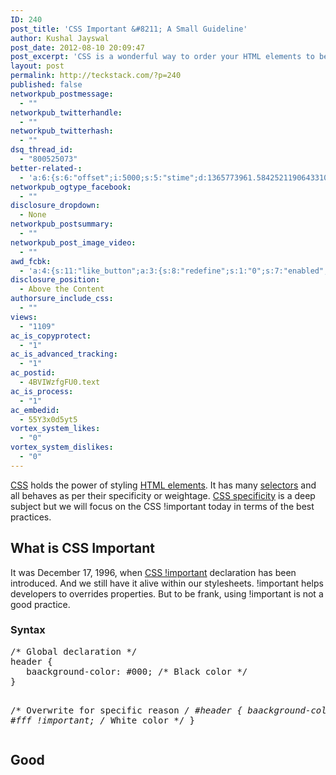 ```yaml
---
ID: 240
post_title: 'CSS Important &#8211; A Small Guideline'
author: Kushal Jayswal
post_date: 2012-08-10 20:09:47
post_excerpt: 'CSS is a wonderful way to order your HTML elements to behave as per your requirement. Sometimes when you working on some plugin or on a big application you are not allowed to change the GLOBAL CSS, that time you can use CSS !important - the way to overwrite the existed CSS.'
layout: post
permalink: http://teckstack.com/?p=240
published: false
networkpub_postmessage:
  - ""
networkpub_twitterhandle:
  - ""
networkpub_twitterhash:
  - ""
dsq_thread_id:
  - "800525073"
better-related-:
  - 'a:6:{s:6:"offset";i:5000;s:5:"stime";d:1365773961.5842521190643310546875;s:7:"queries";i:14;i:240;a:41:{i:1590;d:25.9658069610595703125;i:1519;d:36.883419036865234375;i:1352;d:46.74109649658203125;i:1323;d:39.915332794189453125;i:206;d:49.15369708721453889666008763015270233154296875;i:1197;d:32.986385345458984375;i:1104;d:28.191997528076171875;i:970;d:21.6909809112548828125;i:937;d:18.219898223876953125;i:912;d:20.480106353759765625;i:893;d:20.831958770751953125;i:874;d:31.18837840740497568958744523115456104278564453125;i:846;d:66.3939845745380097241650219075381755828857421875;i:792;d:44.88757148155799114874753286130726337432861328125;i:774;d:19.3114414215087890625;i:731;d:50.98831675602838942040762049145996570587158203125;i:638;d:19.8136444091796875;i:641;d:22.161342620849609375;i:439;d:23.3682498931884765625;i:401;d:24.152782440185546875;i:340;d:80.4734652592585604224950657226145267486572265625;i:200;d:28.8702239990234375;i:263;d:56.630624330960785073330043815076351165771484375;i:256;d:68.9535390413724371683201752603054046630859375;i:220;d:119.803933950570893784970394335687160491943359375;i:193;d:34.500469207763671875;i:181;d:54.912133730374847573330043815076351165771484375;i:165;d:34.57672940767728420041748904623091220855712890625;i:154;d:9.097400665283203125;i:146;d:36.3366851806640625;i:141;d:10.33405017852783203125;i:134;d:15.91535854339599609375;i:126;d:23.2847766876220703125;i:111;d:12.7651920318603515625;i:99;d:4.310210704803466796875;i:88;d:17.4683895111083984375;i:82;d:8.9462146759033203125;i:78;d:1.18196856975555419921875;i:48;d:17.9295101165771484375;i:42;d:0.661465108394622802734375;i:24;d:42.944622039794921875;}s:5:"etime";d:1365773961.6165049076080322265625;s:5:"ctime";i:1365773961;}'
networkpub_ogtype_facebook:
  - ""
disclosure_dropdown:
  - None
networkpub_postsummary:
  - ""
networkpub_post_image_video:
  - ""
awd_fcbk:
  - 'a:4:{s:11:"like_button";a:3:{s:8:"redefine";s:1:"0";s:7:"enabled";s:1:"0";s:5:"place";s:3:"top";}s:9:"opengraph";a:1:{s:11:"object_link";s:0:"";}s:7:"awd_ogp";a:16:{s:2:"id";s:0:"";s:12:"object_title";s:0:"";s:6:"locale";s:5:"en_US";s:10:"determiner";s:4:"auto";s:5:"title";s:7:"%TITLE%";s:4:"type";s:7:"article";s:11:"custom_type";s:10:"teckstack:";s:11:"description";s:13:"%DESCRIPTION%";s:9:"site_name";s:12:"%BLOG_TITLE%";s:3:"url";s:5:"%URL%";s:27:"auto_load_images_attachment";s:1:"0";s:6:"images";a:1:{i:0;s:0:"";}s:27:"auto_load_videos_attachment";s:1:"0";s:6:"videos";a:1:{i:0;s:0:"";}s:27:"auto_load_audios_attachment";s:1:"0";s:6:"audios";a:1:{i:0;s:0:"";}}s:30:"_nonce_options_save_ogp_object";s:10:"89f594fc89";}'
disclosure_position:
  - Above the Content
authorsure_include_css:
  - ""
views:
  - "1109"
ac_is_copyprotect:
  - "1"
ac_is_advanced_tracking:
  - "1"
ac_postid:
  - 4BVIWzfgFU0.text
ac_is_process:
  - "1"
ac_embedid:
  - 55Y3x0d5yt5
vortex_system_likes:
  - "0"
vortex_system_dislikes:
  - "0"
---
```

<p style="text-align: left;"><a href="http://www.w3.org/Style/CSS/Overview.en.html" target="_blank">CSS</a> holds the power of styling <a href="http://www.w3.org/TR/html-markup/elements.html" target="_blank">HTML elements</a>. It has many <a href="http://www.w3.org/TR/selectors/" target="_blank">selectors</a> and all behaves as per their specificity or weightage. <a href="http://teckstack.com/how-to-deal-with-issues-in-css-specificity">CSS specificity</a> is a deep subject but we will focus on the CSS !important today in terms of the best practices.</p>

<h2 style="text-align: left;">What is CSS Important</h2>
It was December 17, 1996, when <a href="http://www.w3.org/TR/REC-CSS1-961217#important">CSS !important</a> declaration has been introduced. And we still have it alive within our stylesheets. !important helps developers to overrides properties. But to be frank, using !important is not a good practice.
<h3>Syntax</h3>
<pre class="prettyprint">/* Global declaration */
header {
   baackground-color: #000; /* Black color */
}

/* Overwrite for specific reason */
#header {
   baackground-color: #fff !important; /* White color */
}
</pre>
<h2>Good</h2>
&nbsp;